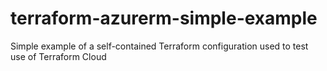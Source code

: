 # terraform-azurerm-simple-example
Simple example of a self-contained Terraform configuration used to test use of Terraform Cloud
